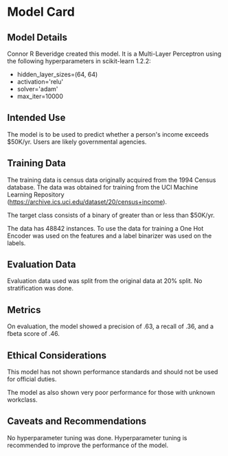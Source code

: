 # Model Card

## Model Details

Connor R Beveridge created this model. It is a Multi-Layer Perceptron using the following hyperparameters in scikit-learn 1.2.2:

- hidden_layer_sizes=(64, 64)
- activation='relu'
- solver='adam'
- max_iter=10000


## Intended Use

The model is to be used to predict whether a person's income exceeds $50K/yr. Users are likely governmental agencies.

## Training Data

The training data is census data originally acquired from the 1994 Census database. The data was obtained for training from the UCI Machine Learning Repository (https://archive.ics.uci.edu/dataset/20/census+income).

The target class consists of a binary of greater than or less than $50K/yr.

The data has 48842 instances. To use the data for training a One Hot Encoder was used on the features and a label binarizer was used on the labels.

## Evaluation Data

Evaluation data used was split from the original data at 20% split. No stratification was done. 

## Metrics

On evaluation, the model showed a precision of .63, a recall of .36, and a fbeta score of .46.

## Ethical Considerations

This model has not shown performance standards and should not be used for official duties.

The model as also shown very poor performance for those with unknown workclass.

## Caveats and Recommendations

No hyperparameter tuning was done. Hyperparameter tuning is recommended to improve the performance of the model.